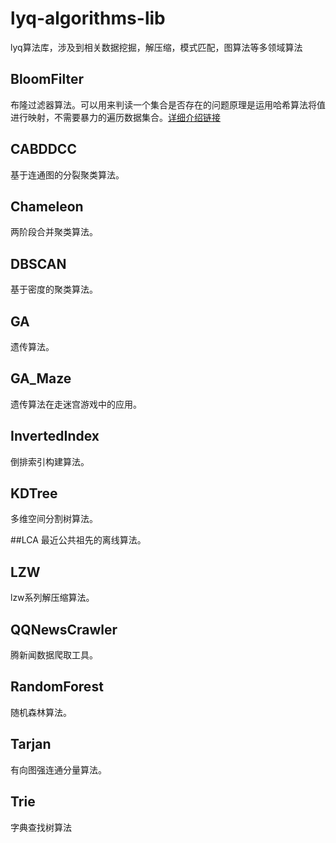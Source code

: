 # lyq-algorithms-lib
lyq算法库，涉及到相关数据挖掘，解压缩，模式匹配，图算法等多领域算法

## BloomFilter 
布隆过滤器算法。可以用来判读一个集合是否存在的问题原理是运用哈希算法将值进行映射，不需要暴力的遍历数据集合。[详细介绍链接](http://blog.csdn.net/androidlushangderen/article/details/44905717)

## CABDDCC
基于连通图的分裂聚类算法。

## Chameleon
两阶段合并聚类算法。

## DBSCAN
基于密度的聚类算法。

## GA
遗传算法。

## GA_Maze
遗传算法在走迷宫游戏中的应用。

## InvertedIndex
倒排索引构建算法。

## KDTree
多维空间分割树算法。

##LCA
最近公共祖先的离线算法。

## LZW
lzw系列解压缩算法。

## QQNewsCrawler
腾新闻数据爬取工具。

## RandomForest
随机森林算法。

## Tarjan
有向图强连通分量算法。

## Trie
字典查找树算法
